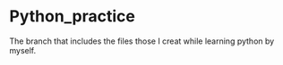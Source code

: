 # Python_practice
The branch that includes the files those I creat while learning python by myself.

